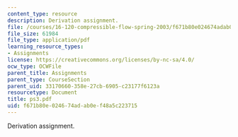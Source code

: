 ```yaml
---
content_type: resource
description: Derivation assignment.
file: /courses/16-120-compressible-flow-spring-2003/f671b80e024674adab0ef48a5c223715_ps3.pdf
file_size: 61984
file_type: application/pdf
learning_resource_types:
- Assignments
license: https://creativecommons.org/licenses/by-nc-sa/4.0/
ocw_type: OCWFile
parent_title: Assignments
parent_type: CourseSection
parent_uid: 33170660-358e-27cb-6905-c23177f6123a
resourcetype: Document
title: ps3.pdf
uid: f671b80e-0246-74ad-ab0e-f48a5c223715
---
```

Derivation assignment.
